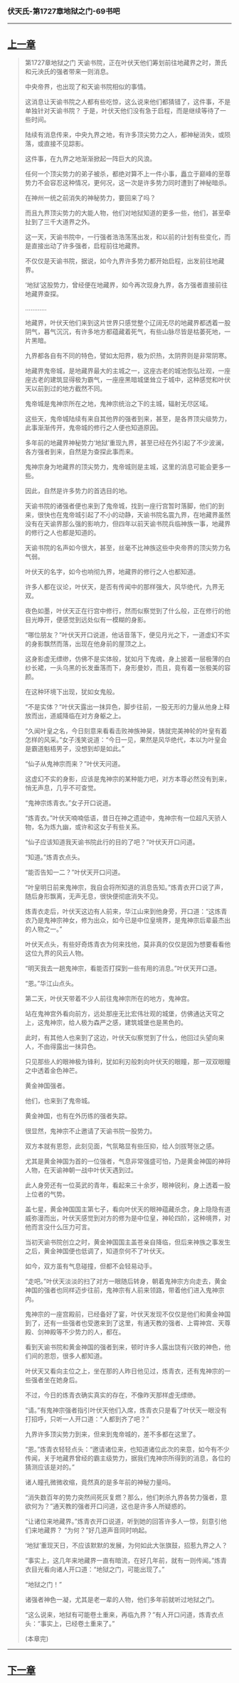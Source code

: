 ### 伏天氏-第1727章地狱之门-69书吧

--------
[上一章](./b28e8f0c988180e375b6e4923a4a2da2.md)
--------


>
>
>
>第1727章地狱之门
>天谕书院，正在叶伏天他们筹划前往地藏界之时，萧氏和元泱氏的强者带来一则消息。
>
>中央帝界，也出现了和天谕书院相似的事情。
>
>这消息让天谕书院之人都有些吃惊，这么说来他们都猜错了，这件事，不是单独针对天谕书院？
>于是，叶伏天他们没有急于启程，而是继续等待了一些时间。
>
>陆续有消息传来，中央九界之地，有许多顶尖势力之人，都神秘消失，或陨落，或直接不见踪影。
>
>这件事，在九界之地渐渐掀起一阵巨大的风浪。
>
>任何一个顶尖势力的弟子被杀，都绝对算不上一件小事，矗立于巅峰的至尊势力不会容忍这种情况，更何况，这一次是许多势力同时遭到了神秘暗杀。
>
>在神州一统之前消失的神秘势力，要回来了吗？
>
>而且九界顶尖势力的大能人物，他们对地狱知道的更多一些，他们，甚至牵扯到了三千大道界之外。
>
>这一天，天谕书院中，一行强者浩浩荡荡出发，和以前的计划有些变化，而是直接出动了许多强者，启程前往地藏界。
>
>不仅仅是天谕书院，据说，如今九界许多势力都开始启程，出发前往地藏界。
>
>‘地狱’这股势力，曾经便在地藏界，如今再次现身九界，各方强者直接前往地藏界查探。
>
>…………
>
>地藏界，叶伏天他们来到这片世界只感觉整个辽阔无尽的地藏界都透着一股阴气，暮气沉沉，有许多地方都蕴藏着死气，有些山脉尽皆是枯萎死地，一片黑暗。
>
>九界都各自有不同的特色，譬如太阳界，极为炽热，太阴界则是非常阴寒。
>
>地藏界鬼帝城，是地藏界最大的主城之一，这座古老的城池恢弘壮观，一座座古老的建筑显得极为霸气，一座座黑暗城堡耸立于城中，这种感觉和叶伏天以前到过的地方截然不同。
>
>鬼帝城是鬼神宗所在之地，鬼神宗统治之下的主城，辐射无尽区域。
>
>这些天，鬼帝城陆续有来自其他界的强者到来，甚至，是各界顶尖级势力，此事渐渐传开，鬼帝城的修行之人便也知道原因。
>
>多年前的地藏界神秘势力‘地狱’重现九界，甚至已经在外引起了不少波澜，各方强者到来，自然是为查探此事而来。
>
>鬼神宗身为地藏界的顶尖势力，鬼帝城则是主城，这里的消息可能会更多一些。
>
>因此，自然是许多势力的首选目的地。
>
>天谕书院的诸强者便也来到了鬼帝城，找到一座行宫暂时落脚，他们的到来，很快也在鬼帝城引起了不小的动静，天谕书院名震九界，在地藏界虽然没有在天谕界那么强的影响力，但四年以前天谕书院兵临神族一事，地藏界的修行之人也都是知道的。
>
>天谕书院的名声如今很大，甚至，丝毫不比神族这些中央帝界的顶尖势力名气弱。
>
>叶伏天的名字，如今也响彻九界，地藏界的修行之人也都知道。
>
>许多人都在议论，叶伏天，是否有传闻中的那样强大，风华绝代，九界无双。
>
>夜色如墨，叶伏天正在行宫中修行，然而似察觉到了什么般，正在修行的他目光睁开，便感觉到远处似有一模糊的身影。
>
>“哪位朋友？”叶伏天开口说道，他话音落下，便见月光之下，一道虚幻不实的身影飘然而落，出现在他身前的屋顶之上。
>
>这身影虚无缥缈，仿佛不是实体般，犹如月下鬼魂，身上披着一层极薄的白纱长裙，一头乌黑的长发垂落而下，身形曼妙，而且，竟有着一张极美的容颜。
>
>在这种环境下出现，犹如女鬼般。
>
>“不是实体？”叶伏天露出一抹异色，脚步往前，一股无形的力量从他身上释放而出，道威降临在对方身躯之上。
>
>“久闻叶皇之名，今日刻意来看看击败神族神昊，铸就完美神轮的叶皇有着怎样的风采。”女子浅笑说道：“今日一见，果然是风华绝代，本以为叶皇会是霸道魁梧男子，没想到却是如此。”
>
>“仙子从鬼神宗而来？”叶伏天问道。
>
>这虚幻不实的身影，应该是鬼神宗的某种能力吧，对方本尊必然没有到来，悄无声息，几乎不可查觉。
>
>“鬼神宗炼青衣。”女子开口说道。
>
>“炼青衣。”叶伏天喃喃低语，昔日在神之遗迹中，鬼神宗有一位超凡天骄人物，名为炼九幽，或许和这女子有些关系。
>
>“仙子应该知道我天谕书院此行的目的了吧？”叶伏天开口问道。
>
>“知道。”炼青衣点头。
>
>“能否告知一二？”叶伏天开口问道。
>
>“叶皇明日前来鬼神宗，我自会将所知道的消息告知。”炼青衣开口说了声，随后身形飘离，无声无息，很快便彻底消失不见。
>
>炼青衣走后，叶伏天这边有人前来，华江山来到他身旁，开口道：“这炼青衣乃是鬼神宗神女，修为出众，如今已是中位皇境界，是鬼神宗后辈最杰出的人物之一。”
>
>叶伏天点头，有些好奇炼青衣为何来找他，莫非真的仅仅是因为想要看看他这位九界的风云人物。
>
>“明天我去一趟鬼神宗，看能否打探到一些有用的消息。”叶伏天开口道。
>
>“恩。”华江山点头。
>
>第二天，叶伏天带着不少人前往鬼神宗所在的地方，鬼神宫。
>
>站在鬼神宫外看向前方，远处那座无比宏伟壮观的城堡，仿佛通达天穹之上，这鬼神宗，给人极为森严之感，建筑城堡也是黑色的。
>
>此时，有其他人也来到了这边，叶伏天似察觉到了什么，他回过头望向来人，不由得露出一抹异色。
>
>只见那些人的眼神极为锋利，犹如利刃般刺向叶伏天的眼瞳，那一双双眼瞳之中透着金色神芒。
>
>黄金神国强者。
>
>他们，也来到了鬼帝城。
>
>黄金神国，也有在外历练的强者失踪。
>
>很显然，鬼神宗不止邀请了天谕书院一股势力。
>
>双方本就有恩怨，此刻见面，气氛略显有些压抑，给人剑拔弩张之感。
>
>尤其是黄金神国为首的一位强者，气息非常强盛可怕，乃是黄金神国的神将人物，在天谕神朝一战中叶伏天遇到过。
>
>此人身旁还有一位英武的青年，看起来三十余岁，眼神锐利，身上透着一股上位者的气势。
>
>盖七星，黄金神国国主第七子，看向叶伏天的眼神蕴藏杀念，身上隐隐有道威弥漫而出，叶伏天感觉到对方的修为是中位皇，神轮四阶，这种境界，对他而言没什么压力可言。
>
>当初天谕书院创立之时，黄金神国国主盖苍亲自降临，但后来神族之事发生之后，黄金神国便也低调了，知道奈何不了叶伏天。
>
>如今，双方虽有气息碰撞，但都不会轻易动手。
>
>“走吧。”叶伏天淡淡的扫了对方一眼随后转身，朝着鬼神宗方向走去，黄金神国的强者也同样迈步往前，鬼神宗有人前来领路，带着他们进入鬼神宗内。
>
>鬼神宗的一座宫殿前，已经备好了宴，叶伏天发现不仅仅是他们和黄金神国到了，还有一些强者也受邀来到了这里，有通天教的强者、上霄神宫、天尊殿、剑神殿等不少势力的人，都在。
>
>看到天谕书院和黄金神国的强者到来，顿时许多人露出饶有兴致的神色，他们间的恩怨，很多人都知道。
>
>叶伏天又看向主位之上，坐在那的人昨日他见过，炼青衣，还有鬼神宗的一些强者坐在她身后。
>
>不过，今日的炼青衣确实真实的存在，不像昨天那样虚无缥缈。
>
>“请。”有鬼神宗强者指引叶伏天他们入席，炼青衣只是看了叶伏天一眼没有打招呼，只听一人开口道：“人都到齐了吧？”
>
>九界许多顶尖势力到来，但来到鬼帝城的，差不多都在这里了。
>
>“恩。”炼青衣轻轻点头：“邀请诸位来，也知道诸位此次的来意，如今有不少传闻，关于地藏界曾经的霸主级势力，据我们鬼神宗所得到的消息，各位的猜测应该是对的。”
>
>诸人瞳孔微微收缩，竟然真的是多年前的神秘力量吗。
>
>“消失数百年的势力突然间死灰复燃？那么，他们刺杀九界各势力强者，意欲何为？”通天教的强者开口问道，这也是许多人所疑惑的。
>
>“让诸位来地藏界。”炼青衣开口说道，听到她的回答许多人一惊，刻意引他们来地藏界？
>“为何？”好几道声音同时响起。
>
>‘地狱’重现天日，不应该默默的发展，为何如此大张旗鼓，招惹九界之人？
>
>“事实上，这几年来地藏界一直有暗流，在好几年前，就有一则传闻。”炼青衣目光看向诸人开口道：“地狱之门，可能出现了。”
>
>“地狱之门！”
>
>诸强者神色一凝，尤其是老一辈的人物，他们多年前就听过地狱之门。
>
>“这么说来，地狱有可能卷土重来，再临九界？”有人开口问道，炼青衣点头：“事实上，已经卷土重来了。”
>
>(本章完)
>
>

--------
[下一章](./4f051327390b8f0079c2684ac0621437.md)
--------
